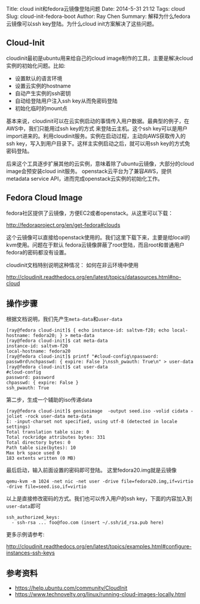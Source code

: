 Title: cloud init和fedora云镜像登陆问题
Date: 2014-5-31 21:12
Tags: cloud
Slug: cloud-init-fedora-boot
Author: Ray Chen
Summary: 解释为什么fedora云镜像可以ssh key登陆。为什么cloud init方案解决了这些问题。

## Cloud-Init

cloudinit最初是ubuntu用来给自己的cloud image制作的工具，主要是解决cloud实例的初始化问题。比如:

* 设置默认的语言环境
* 设置云实例的hostname
* 自动产生实例的ssh密钥
* 自动给登陆用户注入ssh key从而免密码登陆
* 初始化临时的mount点

基本来说，cloudinit可以在云实例启动的事情传入用户数据。最典型的例子，在AWS中，我们只能用过ssh key的方式
来登陆云主机。这个ssh key可以是用户import进来的。利用cloudinit服务。实例在启动过程，主动向AWS获取传入的
ssh key，写入到用户目录下。这样主实例启动之后，就可以用ssh key的方式免密码登陆。

后来这个工具逐步扩展其他的云实例，意味着除了ubuntu云镜像，大部分的cloud image会预安装cloud init服务。
openstack云平台为了兼容AWS，提供metadata service API，进而完成openstack云实例的初始化工作。


## Fedora Cloud Image

fedora社区提供了云镜像，方便EC2或者openstack。从这里可以下载：

<http://fedoraproject.org/en/get-fedora#clouds>

这个云镜像可以直接给openstack使用的。我们这里下载下来，主要是给local的kvm使用。问题在于默认
fedora云镜像屏蔽了root登陆，而且root和普通用户fedora的密码都没有设置。

cloudinit文档特别说明这种情况：  如何在非云环境中使用

<http://cloudinit.readthedocs.org/en/latest/topics/datasources.html#no-cloud>


## 操作步骤


根据文档说明，我们先产生`meta-data`和`user-data`
```text
[ray@fedora cloud-init]$ { echo instance-id: saltvm-f20; echo local-hostname: fedora20; } > meta-data
[ray@fedora cloud-init]$ cat meta-data 
instance-id: saltvm-f20
local-hostname: fedora20
[ray@fedora cloud-init]$ printf "#cloud-config\npassword: passw0rd\nchpasswd: { expire: False }\nssh_pwauth: True\n" > user-data
[ray@fedora cloud-init]$ cat user-data 
#cloud-config
password: password
chpasswd: { expire: False }
ssh_pwauth: True

```

第二步，生成一个辅助的iso传递data
```text
[ray@fedora cloud-init]$ genisoimage  -output seed.iso -volid cidata -joliet -rock user-data meta-data
I: -input-charset not specified, using utf-8 (detected in locale settings)
Total translation table size: 0
Total rockridge attributes bytes: 331
Total directory bytes: 0
Path table size(bytes): 10
Max brk space used 0
183 extents written (0 MB)
```

最后启动，输入前面设置的密码即可登陆。 这里fedora20.img就是云镜像
```text
qemu-kvm -m 1024 -net nic -net user -drive file=fedora20.img,if=virtio -drive file=seed.iso,if=virtio
```

以上是直接修改密码的方式。我们也可以传入用户的ssh key，下面的内容加入到`user-data`即可
```text
ssh_authorized_keys:
  - ssh-rsa ... foo@foo.com (insert ~/.ssh/id_rsa.pub here)
```

更多示例请参考:

<http://cloudinit.readthedocs.org/en/latest/topics/examples.html#configure-instances-ssh-keys>

## 参考资料

* <https://help.ubuntu.com/community/CloudInit>
* <https://www.technovelty.org/linux/running-cloud-images-locally.html>
